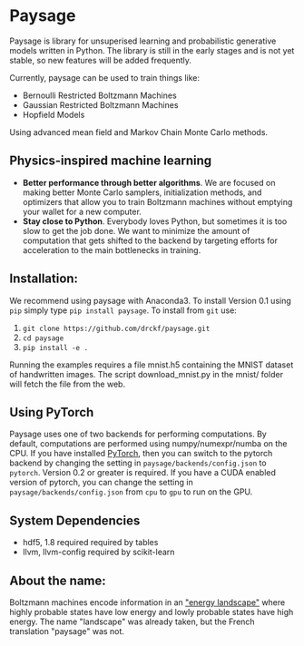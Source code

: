# Paysage

Paysage is library for unsuperised learning and probabilistic generative models written in Python. The library is still in the early stages and is not yet stable, so new features will be added frequently.

Currently, paysage can be used to train things like:

* Bernoulli Restricted Boltzmann Machines
* Gaussian Restricted Boltzmann Machines
* Hopfield Models

Using advanced mean field and Markov Chain Monte Carlo methods. 

## Physics-inspired machine learning
* **Better performance through better algorithms**. We are focused on making better Monte Carlo samplers, initialization methods, and optimizers that allow you to train Boltzmann machines without emptying your wallet for a new computer.
* **Stay close to Python**. Everybody loves Python, but sometimes it is too slow to get the job done. We want to minimize the amount of computation that gets shifted to the backend by targeting efforts for acceleration to the main bottlenecks in training.


## Installation:
We recommend using paysage with Anaconda3. To install Version 0.1 using `pip` simply type `pip install paysage`. To install from `git` use:

1. `git clone https://github.com/drckf/paysage.git`
2. `cd paysage`
3. `pip install -e .`

Running the examples requires a file mnist.h5 containing the MNIST dataset of handwritten images. The script download_mnist.py in the mnist/ folder will fetch the file from the web.

## Using PyTorch
Paysage uses one of two backends for performing computations. By default, computations are performed using numpy/numexpr/numba on the CPU. If you have installed [PyTorch](http://pytorch.org), then you can switch to the pytorch backend by changing the setting in `paysage/backends/config.json` to `pytorch`. Version 0.2 or greater is required.  If you have a CUDA enabled version of pytorch, you can change the setting in `paysage/backends/config.json` from `cpu` to `gpu` to run on the GPU.

## System Dependencies

- hdf5, 1.8 required required by tables
- llvm, llvm-config required by scikit-learn

## About the name:
Boltzmann machines encode information in an ["energy landscape"](https://en.wikipedia.org/wiki/Energy_landscape) where highly probable states have low energy and lowly probable states have high energy. The name "landscape" was already taken, but the French translation "paysage" was not.
